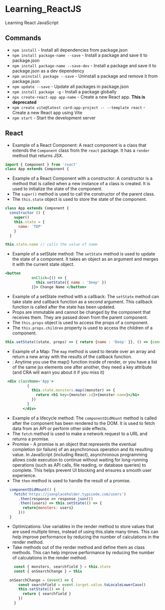 # Learning_ReactJS

 Learning React JavaScript

## Commands

- `npm install` - Install all dependencies from package.json
- `npm install package-name --save` - Install a package and save it to package.json
- `npm install package-name --save-dev` - Install a package and save it to package.json as a dev dependency 
- `npm uninstall package --save` - Uninstall a package and remove it from package.json
- `npm update --save` - Update all packages in package.json
- `npm install package -g` - Install a package globally
- `npx create-react-app app-name` - Create a new React app. **This is deprecated**
- `npm create vite@latest card-app-project -- --template react` - Create a new React app using Vite
- `npm start` - Start the development server

## React

- Example of a React Component: A react component is a class that extends the `Component` class from the `react` package. It has a `render` method that returns JSX.

```jsx
import { Component } from 'react'
class App extends Component {
```

- Example of a React Component with a constructor: A constructor is a method that is called when a new instance of a class is created. It is used to initialize the state of the component.
- The `super()` method is used to call the constructor of the parent class.
- The `this.state` object is used to store the state of the component.
  
```jsx
class App extends Component {
  constructor () {
    super()
    this.state = {
      name: 'TDP'
    }
  }

this.state.name // calls the value of name
```

- Example of a setState method: The `setState` method is used to update the state of a component. It takes an object as an argument and merges it with the current state object.

```jsx
<button 
            onClick={() => {
              this.setState({ name : 'Deep' })
            }}> Change Name </button>
```

- Example of a setState method with a callback: The `setState` method can take state and callback function as a second argument. This callback function is called after the state has been updated.
- Props are immutable and cannot be changed by the component that receives them. They are passed down from the parent component.
- The `this.props` object is used to access the props of a component.
- The `this.props.children` property is used to access the children of a component.

```jsx
this.setState((state, props) => { return {name : 'Deep' }}, () => {console.log(this.state.name)})
```

- Example of a Map: The `map` method is used to iterate over an array and return a new array with the results of the callback function.
- : Anytime you use the map() function inside of render, or you have a list of the same jsx elements one after another, they need a key attribute (and CRA will warn you about it if you miss it)
  
```jsx
 <div className='App'>
          {
            this.state.monsters.map((monster) => {
              return <h1 key={monster.id}>{monster.name}</h1>
            })
          }
        </div>
```

- Example of a lifecycle method: The `componentDidMount` method is called after the component has been rendered to the DOM. It is used to fetch data from an API or perform other side effects.
- The `fetch` method is used to make a network request to a URL and returns a promise.
- Promise - A promise is an object that represents the eventual completion (or failure) of an asynchronous operation and its resulting value. In JavaScript (including React), asynchronous programming allows code execution to continue without waiting for long-running operations (such as API calls, file reading, or database queries) to complete. This helps prevent UI blocking and ensures a smooth user experience.
- The `then` method is used to handle the result of a promise.

```jsx
  componentDidMount() {
    fetch('https://jsonplaceholder.typicode.com/users')
      .then(response => response.json())
      .then((users) => this.setState(() => {
        return{monsters: users}
      }))
  }
```

- Optimizations: Use variables in the render method to store values that are used multiple times, instead of using this.state many times. This can help improve performance by reducing the number of calculations in the render method.
- Take methods out of the render method and define them as class methods. This can help improve performance by reducing the number of calculations in the render method.

```jsx
    const { monsters, searchfield } = this.state
    const { onSearchChange } = this

  onSearchChange = (event) => {
      const searchfield = event.target.value.toLocaleLowerCase()
      this.setState(() => {
        return { searchfield }
      })
    }
```
